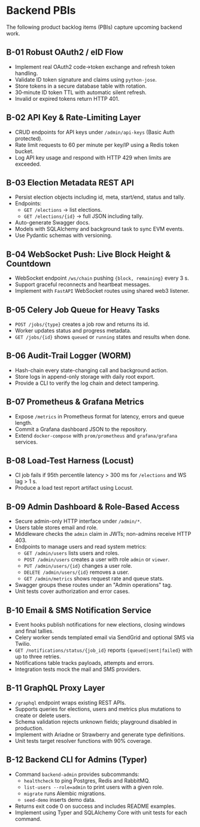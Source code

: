 # Backend PBIs

The following product backlog items (PBIs) capture upcoming backend work.

## B-01 Robust OAuth2 / eID Flow
- Implement real OAuth2 code→token exchange and refresh token handling.
- Validate ID token signature and claims using `python-jose`.
- Store tokens in a secure database table with rotation.
- 30‑minute ID token TTL with automatic silent refresh.
- Invalid or expired tokens return HTTP 401.

## B-02 API Key & Rate-Limiting Layer
- CRUD endpoints for API keys under `/admin/api-keys` (Basic Auth protected).
- Rate limit requests to 60 per minute per key/IP using a Redis token bucket.
- Log API key usage and respond with HTTP 429 when limits are exceeded.

## B-03 Election Metadata REST API
- Persist election objects including id, meta, start/end, status and tally.
- Endpoints:
  - `GET /elections` → list elections.
  - `GET /elections/{id}` → full JSON including tally.
- Auto-generate Swagger docs.
- Models with SQLAlchemy and background task to sync EVM events.
- Use Pydantic schemas with versioning.

## B-04 WebSocket Push: Live Block Height & Countdown
- WebSocket endpoint `/ws/chain` pushing `{block, remaining}` every 3 s.
- Support graceful reconnects and heartbeat messages.
- Implement with `FastAPI` WebSocket routes using shared web3 listener.

## B-05 Celery Job Queue for Heavy Tasks
- `POST /jobs/{type}` creates a job row and returns its id.
- Worker updates status and progress metadata.
- `GET /jobs/{id}` shows `queued` or `running` states and results when done.

## B-06 Audit-Trail Logger (WORM)
- Hash-chain every state-changing call and background action.
- Store logs in append-only storage with daily root export.
- Provide a CLI to verify the log chain and detect tampering.

## B-07 Prometheus & Grafana Metrics
- Expose `/metrics` in Prometheus format for latency, errors and queue length.
- Commit a Grafana dashboard JSON to the repository.
- Extend `docker-compose` with `prom/prometheus` and `grafana/grafana` services.

## B-08 Load-Test Harness (Locust)
- CI job fails if 95th percentile latency > 300 ms for `/elections` and WS lag > 1 s.
- Produce a load test report artifact using Locust.

## B-09 Admin Dashboard & Role-Based Access
- Secure admin-only HTTP interface under `/admin/*`.
- Users table stores email and role.
- Middleware checks the `admin` claim in JWTs; non-admins receive HTTP 403.
- Endpoints to manage users and read system metrics:
  - `GET /admin/users` lists users and roles.
  - `POST /admin/users` creates a user with role `admin` or `viewer`.
  - `PUT /admin/users/{id}` changes a user role.
  - `DELETE /admin/users/{id}` removes a user.
  - `GET /admin/metrics` shows request rate and queue stats.
- Swagger groups these routes under an "Admin operations" tag.
- Unit tests cover authorization and error cases.

## B-10 Email & SMS Notification Service
- Event hooks publish notifications for new elections, closing windows and final tallies.
- Celery worker sends templated email via SendGrid and optional SMS via Twilio.
- `GET /notifications/status/{job_id}` reports `{queued|sent|failed}` with up to three retries.
- Notifications table tracks payloads, attempts and errors.
- Integration tests mock the mail and SMS providers.

## B-11 GraphQL Proxy Layer
- `/graphql` endpoint wraps existing REST APIs.
- Supports queries for elections, users and metrics plus mutations to create or delete users.
- Schema validation rejects unknown fields; playground disabled in production.
- Implement with Ariadne or Strawberry and generate type definitions.
- Unit tests target resolver functions with 90% coverage.

## B-12 Backend CLI for Admins (Typer)
- Command `backend-admin` provides subcommands:
  - `healthcheck` to ping Postgres, Redis and RabbitMQ.
  - `list-users --role=admin` to print users with a given role.
  - `migrate` runs Alembic migrations.
  - `seed-demo` inserts demo data.
- Returns exit code 0 on success and includes README examples.
- Implement using Typer and SQLAlchemy Core with unit tests for each command.
